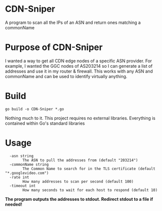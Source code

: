 # CDN-Sniper
A program to scan all the IPs of an ASN and return ones matching a commonName

# Purpose of CDN-Sniper
I wanted a way to get all CDN edge nodes of a specific ASN provider. For example, I wanted the GGC nodes of AS203214 so I can generate a list of addresses and use it in my router & firewall. This works with any ASN and commonName and can be used to identify virtually anything.  

# Build
```go build -o CDN-Sniper *.go```

Nothing much to it. This project requires no external libraries. Everything is contained within Go's standard libraries
# Usage
```
  -asn string
    	The ASN to pull the addresses from (default "203214")
  -commonName string
    	The Common Name to search for in the TLS certificate (default "*.googlevideo.com")
  -rate int
    	How many addresses to scan per second (default 100)
  -timeout int
    	How many seconds to wait for each host to respond (default 10)
```
**The program outputs the addresses to stdout. Redirect stdout to a file if needed!**
